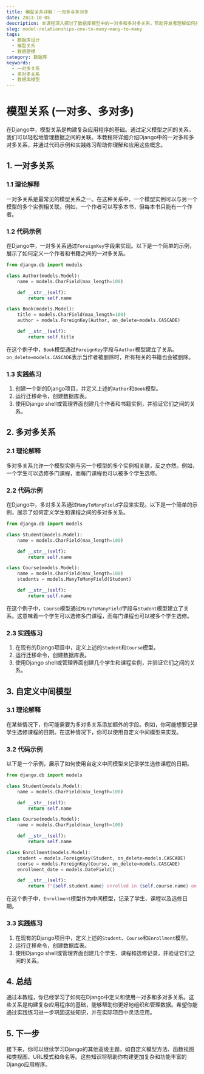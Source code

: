 ```yaml
---
title: 模型关系详解：一对多与多对多
date: 2023-10-05
description: 本课程深入探讨了数据库模型中的一对多和多对多关系，帮助开发者理解如何在实际项目中设计和实现这些关系。
slug: model-relationships-one-to-many-many-to-many
tags:
  - 数据库设计
  - 模型关系
  - 数据建模
category: 数据库
keywords:
  - 一对多关系
  - 多对多关系
  - 数据库模型
---
```


# 模型关系 (一对多、多对多)

在Django中，模型关系是构建复杂应用程序的基础。通过定义模型之间的关系，我们可以轻松地管理数据之间的关联。本教程将详细介绍Django中的一对多和多对多关系，并通过代码示例和实践练习帮助你理解和应用这些概念。

## 1. 一对多关系

### 1.1 理论解释

一对多关系是最常见的模型关系之一。在这种关系中，一个模型实例可以与另一个模型的多个实例相关联。例如，一个作者可以写多本书，但每本书只能有一个作者。

### 1.2 代码示例

在Django中，一对多关系通过`ForeignKey`字段来实现。以下是一个简单的示例，展示了如何定义一个作者和书籍之间的一对多关系。

```python
from django.db import models

class Author(models.Model):
    name = models.CharField(max_length=100)

    def __str__(self):
        return self.name

class Book(models.Model):
    title = models.CharField(max_length=100)
    author = models.ForeignKey(Author, on_delete=models.CASCADE)

    def __str__(self):
        return self.title
```

在这个例子中，`Book`模型通过`ForeignKey`字段与`Author`模型建立了关系。`on_delete=models.CASCADE`表示当作者被删除时，所有相关的书籍也会被删除。

### 1.3 实践练习

1. 创建一个新的Django项目，并定义上述的`Author`和`Book`模型。
2. 运行迁移命令，创建数据库表。
3. 使用Django shell或管理界面创建几个作者和书籍实例，并验证它们之间的关系。

## 2. 多对多关系

### 2.1 理论解释

多对多关系允许一个模型实例与另一个模型的多个实例相关联，反之亦然。例如，一个学生可以选修多门课程，而每门课程也可以被多个学生选修。

### 2.2 代码示例

在Django中，多对多关系通过`ManyToManyField`字段来实现。以下是一个简单的示例，展示了如何定义学生和课程之间的多对多关系。

```python
from django.db import models

class Student(models.Model):
    name = models.CharField(max_length=100)

    def __str__(self):
        return self.name

class Course(models.Model):
    name = models.CharField(max_length=100)
    students = models.ManyToManyField(Student)

    def __str__(self):
        return self.name
```

在这个例子中，`Course`模型通过`ManyToManyField`字段与`Student`模型建立了关系。这意味着一个学生可以选修多门课程，而每门课程也可以被多个学生选修。

### 2.3 实践练习

1. 在现有的Django项目中，定义上述的`Student`和`Course`模型。
2. 运行迁移命令，创建数据库表。
3. 使用Django shell或管理界面创建几个学生和课程实例，并验证它们之间的关系。

## 3. 自定义中间模型

### 3.1 理论解释

在某些情况下，你可能需要为多对多关系添加额外的字段。例如，你可能想要记录学生选修课程的日期。在这种情况下，你可以使用自定义中间模型来实现。

### 3.2 代码示例

以下是一个示例，展示了如何使用自定义中间模型来记录学生选修课程的日期。

```python
from django.db import models

class Student(models.Model):
    name = models.CharField(max_length=100)

    def __str__(self):
        return self.name

class Course(models.Model):
    name = models.CharField(max_length=100)

    def __str__(self):
        return self.name

class Enrollment(models.Model):
    student = models.ForeignKey(Student, on_delete=models.CASCADE)
    course = models.ForeignKey(Course, on_delete=models.CASCADE)
    enrollment_date = models.DateField()

    def __str__(self):
        return f"{self.student.name} enrolled in {self.course.name} on {self.enrollment_date}"
```

在这个例子中，`Enrollment`模型作为中间模型，记录了学生、课程以及选修日期。

### 3.3 实践练习

1. 在现有的Django项目中，定义上述的`Student`、`Course`和`Enrollment`模型。
2. 运行迁移命令，创建数据库表。
3. 使用Django shell或管理界面创建几个学生、课程和选修记录，并验证它们之间的关系。

## 4. 总结

通过本教程，你已经学习了如何在Django中定义和使用一对多和多对多关系。这些关系是构建复杂应用程序的基础，能够帮助你更好地组织和管理数据。希望你能通过实践练习进一步巩固这些知识，并在实际项目中灵活应用。

## 5. 下一步

接下来，你可以继续学习Django的其他高级主题，如自定义模型方法、函数视图和类视图、URL模式和命名等。这些知识将帮助你构建更加复杂和功能丰富的Django应用程序。